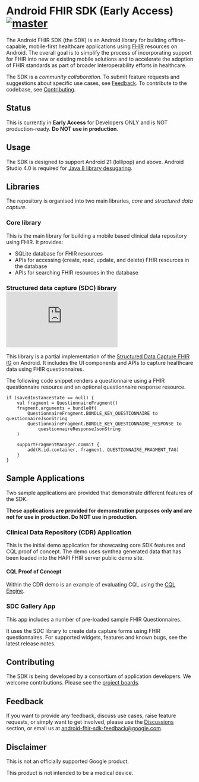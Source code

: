 # Android FHIR SDK (Early Access) [![master](https://github.com/google/android-fhir/workflows/CI/badge.svg?branch=master)](https://github.com/google/android-fhir/actions?query=workflow%3ACI)

The Android FHIR SDK (the SDK) is an Android library for building offline-capable, mobile-first healthcare applications using [FHIR](https://www.hl7.org/fhir/) resources on Android. The overall goal is to simplify the process of incorporating support for FHIR into new or existing mobile solutions and to accelerate the adoption of FHIR standards as part of broader interoperability efforts in healthcare.

The SDK is a *community collaboration*. To submit feature requests and suggestions about specific use cases, see [Feedback](#feedback). To contribute to the codebase, see [Contributing](#contributing).

## Status

This is currently in **Early Access** for Developers ONLY and is NOT production-ready. **Do NOT use in production**.

## Usage 
The SDK is designed to support Android 21 (lollipop) and above. Android Studio 4.0 is required for [Java 8 library desugaring](https://developer.android.com/studio/preview/features#j8-desugar).

## Libraries
The repository is organised into two main libraries, *core* and *structured data capture*.

### Core library
This is the main library for building a mobile based clinical data repository using FHIR. It provides:
- SQLite database for FHIR resources
- APIs for accessing (create, read, update, and delete) FHIR resources in the database
- APIs for searching FHIR resources in the database

### Structured data capture (SDC) library  [![Google Maven](https://badgen.net/maven/v/metadata-url/dl.google.com/dl/android/maven2/com/google/android/fhir/data-capture/maven-metadata.xml)](https://maven.google.com/web/index.html?#com.google.android.fhir:data-capture)
This library is a partial implementation of the [Structured Data Capture FHIR IG](http://build.fhir.org/ig/HL7/sdc/) on Android. It includes the UI components and APIs to capture healthcare data using FHIR questionnaires. 

The following code snippet renders a questionnaire using a FHIR questionnaire resource and an optional questionnaire response resource.

```
if (savedInstanceState == null) {
    val fragment = QuestionnaireFragment()
    fragment.arguments = bundleOf(
        QuestionnaireFragment.BUNDLE_KEY_QUESTIONNAIRE to questionnaireJsonString
        QuestionnaireFragment.BUNDLE_KEY_QUESTIONNAIRE_RESPONSE to
            questionnaireResponseJsonString
    )

    supportFragmentManager.commit {
        add(R.id.container, fragment, QUESTIONNAIRE_FRAGMENT_TAG)
    }
}
```

## Sample Applications
Two sample applications are provided that demonstrate different features of the SDK. 

**These applications are provided for demonstration purposes only and are not for use in production. Do NOT use in production.**

### Clinical Data Repository (CDR) Application
This is the initial demo application for showcasing core SDK features and CQL proof of concept. The demo uses synthea generated data that has been loaded into the HAPI FHIR server public demo site.

#### CQL Proof of Concept
Within the CDR demo is an example of evaluating CQL using the [CQL Engine](https://github.com/DBCG/cql_engine).

### SDC Gallery App
This app includes a number of pre-loaded sample FHIR Questionnaires. 

It uses the SDC library to create data capture forms using FHIR questionnaires. For supported widgets, features and known bugs, see the latest release notes.

## Contributing
The SDK is being developed by a consortium of application developers. We welcome contributions. Please see the [project boards](https://github.com/google/android-fhir/projects).

## Feedback
If you want to provide any feedback, discuss use cases, raise feature requests, or simply want to get involved, please use the [Discussions](https://github.com/google/android-fhir/discussions) section, or email us at <android-fhir-sdk-feedback@google.com>.

## Disclaimer
This is not an officially supported Google product.

This product is not intended to be a medical device.
